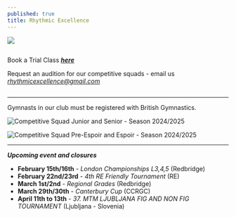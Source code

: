 ```yaml
---
published: true
title: Rhythmic Excellence
---
```

![](/assets/screenshot-2023-06-13-at-10.12.47.png)

![]()

B﻿ook a Trial Class ***[here](https://docs.google.com/forms/d/e/1FAIpQLSewkct8pJvwFT81TV4aIoftkNBPc0ua5C6gkxQpLsWO-jjR1A/viewform?usp=dialog)***

Request an audition for our competitive squads - email us *rhythmicexcellence@gmail.com*

![]()

- - -

Gymnasts in our club must be registered with British Gymnastics.

![Competitive Squad Junior and Senior - Season 2024/2025](/assets/4v1a7484.jpg)

![](/assets/4v1a7458.jpg "Competitive Squad Pre-Espoir and Espoir - Season 2024/2025")

- - -

***Upcoming event and closures***

* **February 15th/16th** - *London Championships L3,4,5* (Redbridge)
* **February 22nd/23rd** - *4th RE Friendly Tournament* (RE)
* **M﻿arch 1st/2nd** - *Regional Grades* (Redbridge)
* **M﻿arch 29th/30th** - *Canterbury Cup* (CCRGC)
* **A﻿pril 11th to 13th** - *37. MTM LJUBLJANA FIG AND NON FIG TOURNAMENT* (Ljubljana - Slovenia)